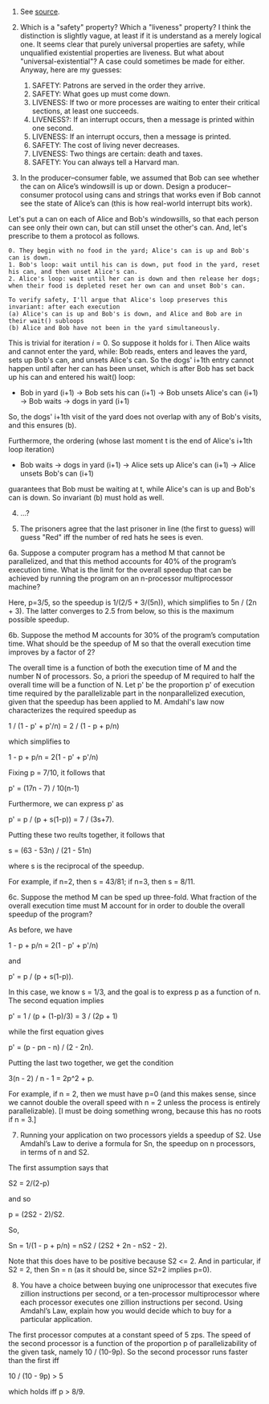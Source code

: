 1. See [source](https://gitlab.com/max.morgan.weiss/umb-concurrency/-/tree/master/src/1/philosophers/src).

2. Which is a "safety" property?  Which a "liveness" property?  I think the distinction is slightly vague, at least if it is understand as a merely logical one.  It seems clear that purely universal properties are safety, while unqualified existential properties are liveness.  But what about "universal-existential"?  A case could sometimes be made for either.  Anyway, here are my guesses:
  
    1. SAFETY: Patrons are served in the order they arrive.
    2. SAFETY: What goes up must come down.
    3. LIVENESS: If two or more processes are waiting to enter their critical sections, at least one succeeds.
    4. LIVENESS?: If an interrupt occurs, then a message is printed within one second.
    5. LIVENESS: If an interrupt occurs, then a message is printed.
    6. SAFETY: The cost of living never decreases.
    7. LIVENESS: Two things are certain: death and taxes.
    8. SAFETY: You can always tell a Harvard man.

3. In the producer–consumer fable, we assumed that Bob can see whether
the can on Alice’s windowsill is up or down. Design a producer–consumer protocol using cans and strings that works even if Bob cannot see the state of Alice’s
can (this is how real-world interrupt bits work).

Let's put a can on each of Alice and Bob's windowsills, so that each person can see only their own can, but can still unset the other's can.  And, let's prescribe to them a protocol as follows.

    0. They begin with no food in the yard; Alice's can is up and Bob's can is down.
    1. Bob's loop: wait until his can is down, put food in the yard, reset his can, and then unset Alice's can.
    2. Alice's loop: wait until her can is down and then release her dogs; when their food is depleted reset her own can and unset Bob's can.

    To verify safety, I'll argue that Alice's loop preserves this invariant: after each execution
    (a) Alice's can is up and Bob's is down, and Alice and Bob are in their wait() subloops
    (b) Alice and Bob have not been in the yard simultaneously.

This is trivial for iteration $i=0$.  So suppose it holds for i.  Then Alice waits and cannot enter the yard, while: Bob reads, enters and leaves the yard, sets up Bob's can, and unsets Alice's can.  So the dogs' i+1th entry cannot happen until after her can has been unset, which is after Bob has set back up his can and entered his wait() loop:

* Bob in yard (i+1) -> Bob sets his can (i+1) -> Bob unsets Alice's can (i+1) -> Bob waits -> dogs in yard (i+1)

So, the dogs' i+1th visit of the yard does not overlap with any of Bob's visits, and this ensures (b).

Furthermore, the ordering (whose last moment t is the end of Alice's i+1th loop iteration)

* Bob waits -> dogs in yard (i+1) -> Alice sets up Alice's can (i+1) -> Alice unsets Bob's can (i+1)

guarantees that Bob must be waiting at t, while Alice's can is up and Bob's can is down.  So invariant (b) must hold as well.

4. ...?

5. The prisoners agree that the last prisoner in line (the first to guess) will guess "Red" iff the number of red hats he sees is even.

6a. Suppose a computer program has a method M that cannot be parallelized, and
that this method accounts for 40% of the program’s execution time. What is
the limit for the overall speedup that can be achieved by running the program
on an n-processor multiprocessor machine?

Here, p=3/5, so the speedup is 1/(2/5 + 3/(5n)), which simplifies to 5n / (2n + 3).  The latter converges to 2.5 from below, so this is the maximum possible speedup.

6b. Suppose the method M accounts for 30% of the program’s computation time.  What should be the speedup of M so that the overall execution time improves by a factor of 2?

The overall time is a function of both the execution time of M and the number N of processors.  So, a priori the speedup of M required to half the overall time will be a function of N.  Let p' be the proportion p' of execution time required by the parallelizable part in the nonparallelized execution, given that the speedup has been applied to M.  Amdahl's law now characterizes the required speedup as

1 / (1 - p' + p'/n) = 2 / (1 - p + p/n)

which simplifies to

1 - p + p/n = 2(1 - p' + p'/n)

Fixing p = 7/10, it follows that

p' = (17n - 7) / 10(n-1)

Furthermore, we can express p' as

p' = p / (p + s(1-p)) = 7 / (3s+7).

Putting these two reults together, it follows that

s = (63 - 53n) / (21 - 51n)

where s is the reciprocal of the speedup.

For example, if n=2, then s = 43/81; if n=3, then s = 8/11.

6c. Suppose the method M can be sped up three-fold.  What fraction of the overall execution time must M account for in order to double the overall speedup of the program?

As before, we have

1 - p + p/n = 2(1 - p' + p'/n)

and

p' = p / (p + s(1-p)).

In this case, we know s = 1/3, and the goal is to express p as a function of n.  The second equation implies

p' = 1 / (p + (1-p)/3) = 3 / (2p + 1)

while the first equation gives

p' = (p - pn - n) / (2 - 2n).

Putting the last two together, we get the condition

3(n - 2) / n - 1 = 2p^2 + p.

For example, if n = 2, then we must have p=0 (and this makes sense, since we cannot double the overall speed with n = 2 unless the process is entirely parallelizable).  [I must be doing something wrong, because this has no roots if n = 3.]


7. Running your application on two processors yields a speedup of S2. Use Amdahl’s Law to derive a formula for Sn, the speedup on n processors, in terms of n and S2.

The first assumption says that 

S2 = 2/(2-p)

and so 

p = (2S2 - 2)/S2.

So,

Sn = 1/(1 - p + p/n) = nS2 / (2S2 + 2n - nS2 - 2).

Note that this does have to be positive because S2 <= 2.  And in particular, if S2 = 2, then Sn = n (as it should be, since S2=2 implies p=0).

8. You have a choice between buying one uniprocessor that executes five
zillion instructions per second, or a ten-processor multiprocessor where each processor executes one zillion instructions per second. Using Amdahl’s Law, explain
how you would decide which to buy for a particular application.

The first processor computes at a constant speed of 5 zps.  The speed of the second processor is a function of the proportion p of parallelizability of the given task, namely 10 / (10-9p).  So the second processor runs faster than the first iff 

10 / (10 - 9p) > 5

which holds iff p > 8/9.
